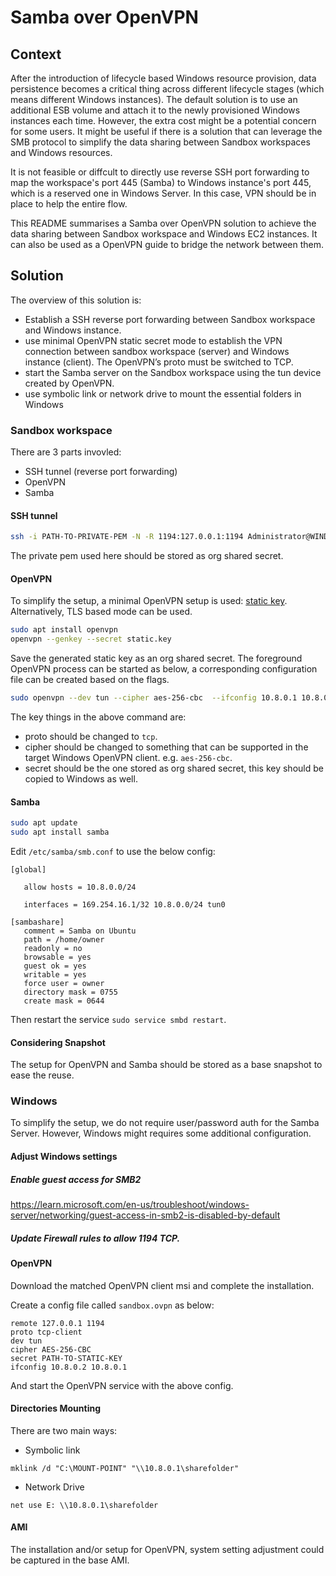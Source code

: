 # Samba over OpenVPN

## Context

After the introduction of lifecycle based Windows resource provision, data persistence becomes a critical thing across different lifecycle stages (which means different Windows instances). The default solution is to use an additional ESB volume and attach it to the newly provisioned Windows instances each time. However, the extra cost might be a potential concern for some users. It might be useful if there is a solution that can leverage the SMB protocol to simplify the data sharing between Sandbox workspaces and Windows resources.

It is not feasible or diffcult to directly use reverse SSH port forwarding to map the workspace's port 445 (Samba) to Windows instance's port 445, which is a reserved one in Windows Server. In this case, VPN should be in place to help the entire flow.

This README summarises a Samba over OpenVPN solution to achieve the data sharing between Sandbox workspace and Windows EC2 instances. It can also be used as a OpenVPN guide to bridge the network between them.

## Solution

The overview of this solution is:

- Establish a SSH reverse port forwarding between Sandbox workspace and Windows instance.
- use minimal OpenVPN static secret mode to establish the VPN connection between sandbox workspace (server) and Windows instance (client). The OpenVPN’s proto must be switched to TCP.
- start the Samba server on the Sandbox workspace using the tun device created by OpenVPN.
- use symbolic link or network drive to mount the essential folders in Windows

### Sandbox workspace

There are 3 parts invovled:

- SSH tunnel (reverse port forwarding)
- OpenVPN
- Samba

#### SSH tunnel

```bash
ssh -i PATH-TO-PRIVATE-PEM -N -R 1194:127.0.0.1:1194 Administrator@WINDOWS-PUBLIC-DNS-NAME
```

The private pem used here should be stored as org shared secret.

#### OpenVPN

To simplify the setup, a minimal OpenVPN setup is used: [static key](https://openvpn.net/community-resources/static-key-mini-howto/). Alternatively, TLS based mode can be used.

```bash
sudo apt install openvpn
openvpn --genkey --secret static.key
```

Save the generated static key as an org shared secret. The foreground OpenVPN process can be started as below, a corresponding configuration file can be created based on the flags.

```bash
sudo openvpn --dev tun --cipher aes-256-cbc  --ifconfig 10.8.0.1 10.8.0.2 --secret PATH-TO-STATIC-KEY --local 127.0.0.1 --proto tcp-server
```

The key things in the above command are:

- proto should be changed to `tcp`.
- cipher should be changed to something that can be supported in the target Windows OpenVPN client. e.g. `aes-256-cbc`.
- secret should be the one stored as org shared secret, this key should be copied to Windows as well.

#### Samba

```bash
sudo apt update
sudo apt install samba
```

Edit `/etc/samba/smb.conf` to use the below config:

```
[global]

   allow hosts = 10.8.0.0/24

   interfaces = 169.254.16.1/32 10.8.0.0/24 tun0

[sambashare]
   comment = Samba on Ubuntu
   path = /home/owner
   readonly = no
   browsable = yes
   guest ok = yes
   writable = yes
   force user = owner
   directory mask = 0755
   create mask = 0644
```

Then restart the service `sudo service smbd restart`.

#### Considering Snapshot

The setup for OpenVPN and Samba should be stored as a base snapshot to ease the reuse.

### Windows

To simplify the setup, we do not require user/password auth for the Samba Server. However, Windows might requires some additional configuration.

#### Adjust Windows settings

##### Enable guest access for SMB2

https://learn.microsoft.com/en-us/troubleshoot/windows-server/networking/guest-access-in-smb2-is-disabled-by-default

##### Update Firewall rules to allow 1194 TCP.

#### OpenVPN

Download the matched OpenVPN client msi and complete the installation.

Create a config file called `sandbox.ovpn` as below:

```
remote 127.0.0.1 1194
proto tcp-client
dev tun
cipher AES-256-CBC
secret PATH-TO-STATIC-KEY
ifconfig 10.8.0.2 10.8.0.1
```

And start the OpenVPN service with the above config.

#### Directories Mounting

There are two main ways:

- Symbolic link

```
mklink /d "C:\MOUNT-POINT" "\\10.8.0.1\sharefolder"
```

- Network Drive

```
net use E: \\10.8.0.1\sharefolder
```

#### AMI

The installation and/or setup for OpenVPN, system setting adjustment could be captured in the base AMI.
